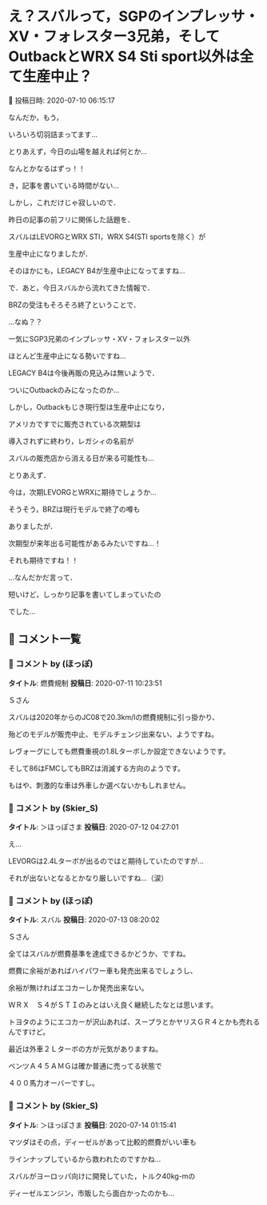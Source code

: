# え？スバルって，SGPのインプレッサ・XV・フォレスター3兄弟，そしてOutbackとWRX S4 Sti sport以外は全て生産中止？

📅 投稿日時: 2020-07-10 06:15:17

なんだか，もう，


いろいろ切羽詰まってます…


とりあえず，今日の山場を越えれば何とか…


なんとかなるはずっ！！


き，記事を書いている時間がない…





しかし，これだけじゃ寂しいので．


昨日の記事の前フリに関係した話題を．





スバルはLEVORGとWRX STI，WRX S4(STI sportsを除く）が


生産中止になりましたが．


そのほかにも，LEGACY B4が生産中止になってますね…


で．あと，今日スバルから流れてきた情報で．


BRZの受注もそろそろ終了ということで．





…なぬ？？


一気にSGP3兄弟のインプレッサ・XV・フォレスター以外


ほとんど生産中止になる勢いですね…





LEGACY B4は今後再販の見込みは無いようで．


ついにOutbackのみになったのか…


しかし，Outbackもじき現行型は生産中止になり，


アメリカですでに販売されている次期型は


導入されずに終わり，レガシィの名前が


スバルの販売店から消える日が来る可能性も…





とりあえず．


今は，次期LEVORGとWRXに期待でしょうか…





そうそう，BRZは現行モデルで終了の噂も


ありましたが．


次期型が来年出る可能性があるみたいですね…！


それも期待ですね！！





…なんだかだ言って．


短いけど，しっかり記事を書いてしまっていたの


でした…

## 💬 コメント一覧

### 💬 コメント by (ほっぽ)
**タイトル**: 燃費規制
**投稿日**: 2020-07-11 10:23:51

Ｓさん



スバルは2020年からのJC08で20.3km/lの燃費規制に引っ掛かり、

殆どのモデルが販売中止、モデルチェンジ出来ない、ようですね。

レヴォーグにしても燃費重視の1.8Lターボしか設定できないようです。

そして86はFMCしてもBRZは消滅する方向のようです。



もはや、刺激的な車は外車しか選べないかもしれません。

### 💬 コメント by (Skier_S)
**タイトル**: ＞ほっぽさま
**投稿日**: 2020-07-12 04:27:01

え…

LEVORGは2.4Lターボが出るのではと期待していたのですが…

それが出ないとなるとかなり厳しいですね…（涙）

### 💬 コメント by (ほっぽ)
**タイトル**: スバル
**投稿日**: 2020-07-13 08:20:02

Ｓさん



全てはスバルが燃費基準を達成できるかどうか、ですね。

燃費に余裕があればハイパワー車も発売出来るでしょうし、

余裕が無ければエコカーしか発売出来ない。



ＷＲＸ　Ｓ４がＳＴＩのみとはいえ良く継続したなとは思います。



トヨタのようにエコカーが沢山あれば、スープラとかヤリスＧＲ４とかも売れるんですけど。



最近は外車２Ｌターボの方が元気がありますね。

ベンツＡ４５ＡＭＧは確か普通に売ってる状態で

４００馬力オーバーですし。

### 💬 コメント by (Skier_S)
**タイトル**: ＞ほっぽさま
**投稿日**: 2020-07-14 01:15:41

マツダはその点，ディーゼルがあって比較的燃費がいい車も

ラインナップしているから救われたのですかね…

スバルがヨーロッパ向けに開発していた，トルク40kg-mの

ディーゼルエンジン，市販したら面白かったのかも…

